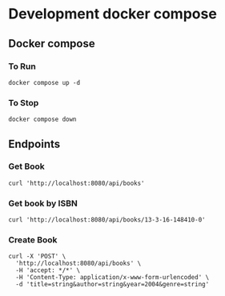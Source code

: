 # Development docker compose

## Docker compose

### To Run
```
docker compose up -d
```

### To Stop
```
docker compose down
```

## Endpoints 

### Get Book
```
curl 'http://localhost:8080/api/books'
```

### Get book by ISBN
```
curl 'http://localhost:8080/api/books/13-3-16-148410-0'
```

### Create Book
```
curl -X 'POST' \
  'http://localhost:8080/api/books' \
  -H 'accept: */*' \
  -H 'Content-Type: application/x-www-form-urlencoded' \
  -d 'title=string&author=string&year=2004&genre=string'
```
